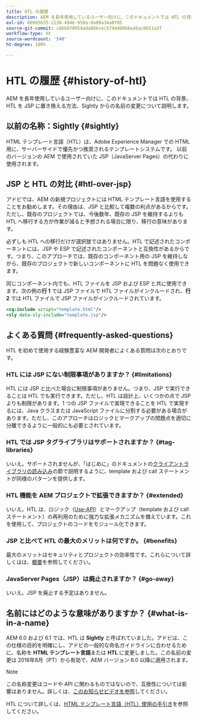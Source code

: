 ```yaml
---
title: HTL の履歴
description: AEM を長年使用しているユーザー向けに、このドキュメントでは HTL の背景、HTL を JSP に置き換える方法、Sightly からの名前の変更について説明します。
exl-id: 00985b35-2130-4946-959a-0a09a34a0f05
source-git-commit: c6bb6f0954ada866cec574d480b6ea5ac0b51a3f
workflow-type: ht
source-wordcount: '540'
ht-degree: 100%

---
```



# HTL の履歴 {#history-of-htl}

AEM を長年使用しているユーザー向けに、このドキュメントでは HTL の背景、HTL を JSP に置き換える方法、Sightly からの名前の変更について説明します。

## 以前の名称：Sightly {#sightly}

HTML テンプレート言語（HTL）は、Adobe Experience Manager での HTML 用に、サーバーサイドで優先かつ推奨されるテンプレートシステムです。 以前のバージョンの AEM で使用されていた JSP（JavaServer Pages）の代わりに使用されます。

## JSP と HTL の対比 {#htl-over-jsp}

アドビでは、AEM の新規プロジェクトには HTML テンプレート言語を使用することをお勧めします。その理由は、JSP と比較して複数の利点があるからです。ただし、既存のプロジェクトでは、今後数年、既存の JSP を維持するよりも HTL へ移行する方が作業が減ると予想される場合に限り、移行の意味があります。

必ずしも HTL への移行だけが選択肢ではありません。HTL で記述されたコンポーネントには、JSP や ESP で記述されたコンポーネントと互換性があるからです。つまり、このアプローチでは、既存のコンポーネント用の JSP を維持しながら、既存のプロジェクトで新しいコンポーネントに HTL を問題なく使用できます。

同じコンポーネント内でも、HTL ファイルを JSP および ESP と共に使用できます。次の例の&#x200B;**行 1** では JSP ファイルで HTL ファイルがインクルードされ、**行 2** では HTL ファイルで JSP ファイルがインクルードされています。

```xml
<cq:include script="template.html"/>
<sly data-sly-include="template.jsp"/>
```

## よくある質問 {#frequently-asked-questions}

HTL を初めて使用する経験豊富な AEM 開発者によくある質問は次のとおりです。

### HTL には JSP にない制限事項がありますか？ {#limitations}

HTL には JSP と比べた場合に制限事項がありません。つまり、JSP で実行できることは HTL でも実行できます。ただし、HTL は設計上、いくつかの点で JSP よりも制限があります。1 つの JSP ファイルで実現できることを HTL で実現するには、Java クラスまたは JavaScript ファイルに分割する必要がある場合があります。ただし、このアプローチはロジックとマークアップの問題点を適切に分離できるように一般的にも必要とされています。

### HTL では JSP タグライブラリはサポートされますか？ {#tag-libraries}

いいえ。サポートされませんが、「はじめに」のドキュメントの[クライアントライブラリの読み込み](getting-started.md#loading-client-libraries)の節で説明するように、template および call ステートメントが同様のパターンを提供します。

### HTL 機能を AEM プロジェクトで拡張できますか？ {#extended}

いいえ。HTL は、ロジック（[Use-API](#use-api-for-accessing-logic)）とマークアップ（template および call ステートメント）の再利用のために強力な拡張メカニズムを備えています。これを使用して、プロジェクトのコードをモジュール化できます。

### JSP と比べて HTL の最大のメリットは何ですか。 {#benefits}

最大のメリットはセキュリティとプロジェクトの効率性です。これらについて詳しくはは、[概要](overview.md)を参照してください。

### JavaServer Pages（JSP）は廃止されますか？ {#go-away}

いいえ。JSP を廃止する予定はありません。

## 名前にはどのような意味がありますか？ {#what-is-in-a-name}

AEM 6.0 および 6.1 では、HTL は **Sightly** と呼ばれていました。アドビは、この仕様の目的を明確にし、アドビの一般的な命名ガイドラインに合わせるために、名称を **HTML テンプレート言語**&#x200B;または **HTL** に変更しました。この名前の変更は 2016年8月（PT）から有効で、AEM バージョン 6.0 以降に適用されます。

>[!NOTE]
>
>この名称変更はコードや API に関わるものではないので、互換性については影響はありません。詳しくは、[このお知らせビデオを参照](https://helpx.adobe.com/jp/experience-manager/how-to/announce-htl.html)してください。

HTL について詳しくは、[HTML テンプレート言語（HTL）使用の手引き](overview.md)を参照してください。
